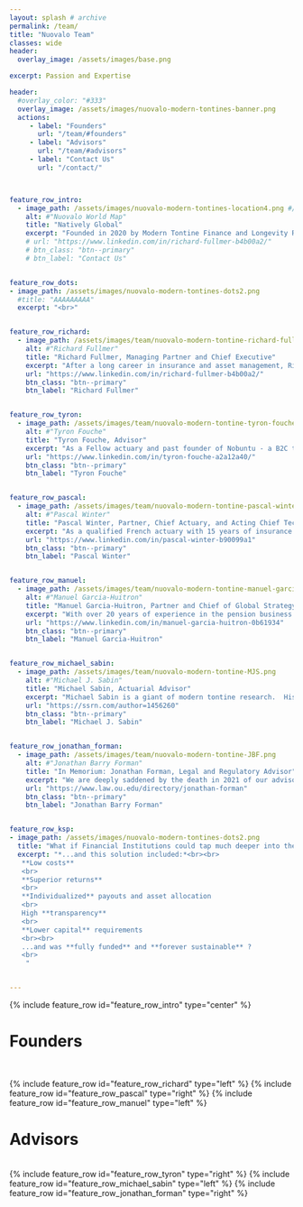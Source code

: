 ```yaml
---
layout: splash # archive
permalink: /team/
title: "Nuovalo Team"
classes: wide
header:
  overlay_image: /assets/images/base.png

excerpt: Passion and Expertise

header:
  #overlay_color: "#333"
  overlay_image: /assets/images/nuovalo-modern-tontines-banner.png
  actions:
     - label: "Founders"
       url: "/team/#founders"
     - label: "Advisors"
       url: "/team/#advisors"
     - label: "Contact Us"
       url: "/contact/"



feature_row_intro:
  - image_path: /assets/images/nuovalo-modern-tontines-location4.png #/assets/images/nuovalo-gear-name.png
    alt: #"Nuovalo World Map"
    title: "Natively Global"
    excerpt: "Founded in 2020 by Modern Tontine Finance and Longevity Risk-Sharing enthusiasts around the world, Nuovalo is inherently global, just like the pension underfunding problem we aim to solve"
    # url: "https://www.linkedin.com/in/richard-fullmer-b4b00a2/"
    # btn_class: "btn--primary"
    # btn_label: "Contact Us"


feature_row_dots:
- image_path: /assets/images/nuovalo-modern-tontines-dots2.png
  #title: "AAAAAAAAA"
  excerpt: "<br>"


feature_row_richard:
  - image_path: /assets/images/team/nuovalo-modern-tontine-richard-fullmer.png #nuovalo-team-rf.png
    alt: #"Richard Fullmer"
    title: "Richard Fullmer, Managing Partner and Chief Executive"
    excerpt: "After a long career in insurance and asset management, Richard founded [**Nuova Longevità Research**](https://www.nuovalongevita.com/) and helped pioneer the field of Modern Tontine Finance in collaboration with fellow researchers Michael Sabin and Jonathan Forman. After producing several publications on the subject, Richard assembled the Nuovalo team to make modern tontines a practical alternative to conventional pensions and portfolio drawdown approaches."
    url: "https://www.linkedin.com/in/richard-fullmer-b4b00a2/"
    btn_class: "btn--primary"
    btn_label: "Richard Fullmer"


feature_row_tyron:
  - image_path: /assets/images/team/nuovalo-modern-tontine-tyron-fouche.png
    alt: #"Tyron Fouche"
    title: "Tyron Fouche, Advisor"
    excerpt: "As a Fellow actuary and past founder of Nobuntu - a B2C tontine venture in South Africa and a Techstars accelerator graduate - Tyron is a passionate entrepreneur with a taste for solving complex problematics. His role is to foster the EMEA business operations and Nuovalo's development"
    url: "https://www.linkedin.com/in/tyron-fouche-a2a12a40/"
    btn_class: "btn--primary"
    btn_label: "Tyron Fouche"


feature_row_pascal:
  - image_path: /assets/images/team/nuovalo-modern-tontine-pascal-winter.png
    alt: #"Pascal Winter"
    title: "Pascal Winter, Partner, Chief Actuary, and Acting Chief Technology Officer"
    excerpt: "As a qualified French actuary with 15 years of insurance experience across Asia, various managerial level positions and strong taste for technology, Pascal was naturally attracted by the simplicity and efficiency of Modern Tontines. His role is to implement Modern Tontines Services and to drive Nuovalo's development"
    url: "https://www.linkedin.com/in/pascal-winter-b90099a1"
    btn_class: "btn--primary"
    btn_label: "Pascal Winter"


feature_row_manuel:
  - image_path: /assets/images/team/nuovalo-modern-tontine-manuel-garcia-huitron.png
    alt: #"Manuel Garcia-Huitron"
    title: "Manuel Garcia-Huitron, Partner and Chief of Global Strategy and Expansion"
    excerpt: "With over 20 years of experience in the pension business globally, Manuel is a leading expert in pension design, reform, and regulation. Manuel's role is to drive the Americas business operations and Nuovalo's global strategy."
    url: "https://www.linkedin.com/in/manuel-garcia-huitron-0b61934"
    btn_class: "btn--primary"
    btn_label: "Manuel Garcia-Huitron"


feature_row_michael_sabin:
  - image_path: /assets/images/team/nuovalo-modern-tontine-MJS.png
    alt: #"Michael J. Sabin"
    title: "Michael Sabin, Actuarial Advisor"
    excerpt: "Michael Sabin is a giant of modern tontine research.  His groundbreaking work includes major innovations in actuarially-fair tontine design and the mathematical methods to support it."
    url: "https://ssrn.com/author=1456260"
    btn_class: "btn--primary"
    btn_label: "Michael J. Sabin"


feature_row_jonathan_forman:
  - image_path: /assets/images/team/nuovalo-modern-tontine-JBF.png
    alt: #"Jonathan Barry Forman"
    title: "In Memorium: Jonathan Forman, Legal and Regulatory Advisor"
    excerpt: "We are deeply saddened by the death in 2021 of our advisor, collaborator, and friend, professor Jonathan Barry Forman. Jon was the Kenneth E. McAfee Centennial Chair in Law at the University of Oklahoma, where he taught courses on tax and pension law. Professor Forman also served in Washington, DC as the Professor in Residence for the Internal Revenue Service Office of Chief Counsel for the 2009–2010 academic year, and he was a member of the Board of Trustees of the Oklahoma Public Employees Retirement System (OPERS) from 2003 through 2011. He has written extensively on the legal and regulatory considerations of tontine pensions."
    url: "https://www.law.ou.edu/directory/jonathan-forman"
    btn_class: "btn--primary"
    btn_label: "Jonathan Barry Forman"


feature_row_ksp:
- image_path: /assets/images/nuovalo-modern-tontines-dots2.png
  title: "What if Financial Institutions could tap much deeper into the underserved retirement market ?"
  excerpt: "*...and this solution included:*<br><br>
   **Low costs**
   <br>
   **Superior returns**
   <br>
   **Individualized** payouts and asset allocation
   <br>
   High **transparency**
   <br>
   **Lower capital** requirements
   <br><br>
   ...and was **fully funded** and **forever sustainable** ?
   <br>
    "


---
```


{% include feature_row id="feature_row_intro" type="center" %}


# Founders
<br>

{% include feature_row id="feature_row_richard" type="left" %}
{% include feature_row id="feature_row_pascal" type="right" %}
{% include feature_row id="feature_row_manuel" type="left" %}
<br>

# Advisors
<br>
{% include feature_row id="feature_row_tyron" type="right" %}
{% include feature_row id="feature_row_michael_sabin" type="left" %}
{% include feature_row id="feature_row_jonathan_forman" type="right" %}
